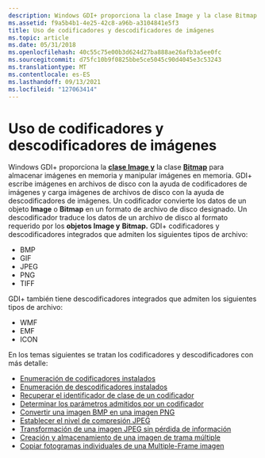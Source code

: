 ```yaml
---
description: Windows GDI+ proporciona la clase Image y la clase Bitmap para almacenar imágenes en memoria y manipular imágenes en la memoria.
ms.assetid: f9a5b4b1-4e25-42c8-a96b-a3104841e5f3
title: Uso de codificadores y descodificadores de imágenes
ms.topic: article
ms.date: 05/31/2018
ms.openlocfilehash: 40c55c75e00b3d624d27ba888ae26afb3a5ee0fc
ms.sourcegitcommit: d75fc10b9f0825bbe5ce5045c90d4045e3c53243
ms.translationtype: MT
ms.contentlocale: es-ES
ms.lasthandoff: 09/13/2021
ms.locfileid: "127063414"
---
```

# <a name="using-image-encoders-and-decoders"></a>Uso de codificadores y descodificadores de imágenes

Windows GDI+ proporciona la [**clase Image y**](/windows/desktop/api/gdiplusheaders/nl-gdiplusheaders-image) la clase [**Bitmap**](/windows/desktop/api/gdiplusheaders/nl-gdiplusheaders-bitmap) para almacenar imágenes en memoria y manipular imágenes en memoria. GDI+ escribe imágenes en archivos de disco con la ayuda de codificadores de imágenes y carga imágenes de archivos de disco con la ayuda de descodificadores de imágenes. Un codificador convierte los datos de un objeto **Image** o **Bitmap** en un formato de archivo de disco designado. Un descodificador traduce los datos de un archivo de disco al formato requerido por los **objetos Image y** **Bitmap.** GDI+ codificadores y descodificadores integrados que admiten los siguientes tipos de archivo:

-   BMP
-   GIF
-   JPEG
-   PNG
-   TIFF

GDI+ también tiene descodificadores integrados que admiten los siguientes tipos de archivo:

-   WMF
-   EMF
-   ICON

En los temas siguientes se tratan los codificadores y descodificadores con más detalle:

-   [Enumeración de codificadores instalados](-gdiplus-listing-installed-encoders-use.md)
-   [Enumeración de descodificadores instalados](-gdiplus-listing-installed-decoders-use.md)
-   [Recuperar el identificador de clase de un codificador](-gdiplus-retrieving-the-class-identifier-for-an-encoder-use.md)
-   [Determinar los parámetros admitidos por un codificador](-gdiplus-determining-the-parameters-supported-by-an-encoder-use.md)
-   [Convertir una imagen BMP en una imagen PNG](-gdiplus-converting-a-bmp-image-to-a-png-image-use.md)
-   [Establecer el nivel de compresión JPEG](-gdiplus-setting-jpeg-compression-level-use.md)
-   [Transformación de una imagen JPEG sin pérdida de información](-gdiplus-transforming-a-jpeg-image-without-loss-of-information-use.md)
-   [Creación y almacenamiento de una imagen de trama múltiple](-gdiplus-creating-and-saving-a-multiple-frame-image-use.md)
-   [Copiar fotogramas individuales de una Multiple-Frame imagen](-gdiplus-copying-individual-frames-from-a-multiple-frame-image-use.md)

 

 



